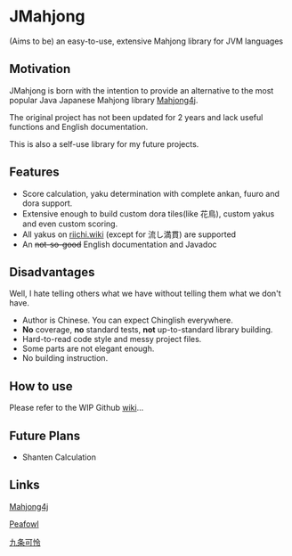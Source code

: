 # JMahjong
(Aims to be) an easy-to-use, extensive Mahjong library for JVM languages
## Motivation
JMahjong is born with the intention to provide an alternative to the most popular Java Japanese Mahjong library [Mahjong4j](https://github.com/mahjong4j/mahjong4j).

The original project has not been updated for 2 years and lack useful functions and English documentation.

This is also a self-use library for my future projects.

## Features
- Score calculation, yaku determination with complete ankan, fuuro and dora support.
- Extensive enough to build custom dora tiles(like 花鳥), custom yakus and even custom scoring.
- All yakus on [riichi.wiki](https://riichi.wiki/List_of_yaku) (except for 流し満貫) are supported
- An ~~not-so-good~~ English documentation and Javadoc
 
## Disadvantages
Well, I hate telling others what we have without telling them what we don't have.
- Author is Chinese. You can expect Chinglish everywhere.
- **No** coverage, **no** standard tests, **not** up-to-standard library building.
- Hard-to-read code style and messy project files.
- Some parts are not elegant enough.
- No building instruction.

## How to use

Please refer to the WIP Github [wiki]()...

## Future Plans
- Shanten Calculation
## Links
[Mahjong4j](https://github.com/mahjong4j/mahjong4j)

[Peafowl](https://github.com/giginet/Peafowl)

[九条可怜](https://github.com/ibukisaar/JapaneseMahjong)